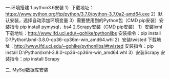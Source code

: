 一.环境搭建
	1.python3.6安装
		1）下载地址：https://www.python.org/ftp/python/3.7.0/python-3.7.0a2-amd64.exe
		2）默认安装，选择自动添加环境变量
		3）需要使用到的Python包（CMD pip安装）安装指令
			pip install pymysql，bs4
	2.Scrapy安装（CMD pip安装）
		1）安装lxml
			下载地址：http://www.lfd.uci.edu/~gohlke/pythonlibs
			安装指令：pip install D:\Python\lxml-3.8.0-cp36-cp36m-win_amd64.whl
		2）安装twisted
			下载地址：http://www.lfd.uci.edu/~gohlke/pythonlibs/#twisted
			安装指令：pip install D:\Python\lxml-3.8.0-cp36-cp36m-win_amd64.whl
		3）安装Scrapy
			安装指令：pip install Scrapy

二. MySql数据库安装